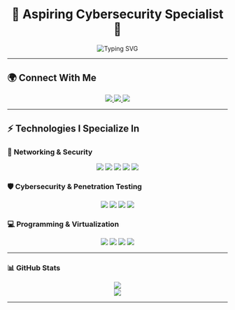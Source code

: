 <h1 align="center"> 🚀 Aspiring Cybersecurity Specialist 🚀 </h1>

<p align="center">
  <img src="https://readme-typing-svg.herokuapp.com?font=Fira+Code&pause=1000&color=ADD8E6&center=true&vCenter=true&width=500&lines=Cybersecurity+Specialist;Network+Engineer;Ethical+Hacker;Open+Source+Enthusiast" alt="Typing SVG" />
</p>

---

## 🌍 Connect With Me  

<p align="center">
  <a href="https://www.facebook.com/niko.clzr">
    <img src="https://img.shields.io/badge/Facebook-%231877F2.svg?style=for-the-badge&logo=Facebook&logoColor=white" />
  </a>
  <a href="https://www.linkedin.com/in/nikolaicalizar">
    <img src="https://img.shields.io/badge/linkedin-%230077B5.svg?style=for-the-badge&logo=linkedin&logoColor=white" />
  </a>
  <a href="mailto:https.nyx@tutanota.com">
    <img src="https://img.shields.io/badge/Tutanota-AA0000?style=for-the-badge&logo=tutanota&logoColor=white" />
  </a>
</p>

---

## ⚡ Technologies I Specialize In  

### 🛜 **Networking & Security**  
<p align="center">
  <img src="https://img.shields.io/badge/VyOS-EE7026?style=for-the-badge&logo=vyos&logoColor=white" />
  <img src="https://img.shields.io/badge/Open%20vSwitch-1E90FF?style=for-the-badge&logo=openvswitch&logoColor=white" />
  <img src="https://img.shields.io/badge/pfSense-003366?style=for-the-badge&logo=pfsense&logoColor=white" />
  <img src="https://img.shields.io/badge/Cisco%20Packet%20Tracer-1BA0D7?style=for-the-badge&logo=cisco&logoColor=white" />
  <img src="https://img.shields.io/badge/GNS3-0078D4?style=for-the-badge&logo=gns3&logoColor=white" />
</p>

### 🛡️ **Cybersecurity & Penetration Testing**  
<p align="center">
  <img src="https://img.shields.io/badge/Kali%20Linux-557C94?style=for-the-badge&logo=kali-linux&logoColor=white" />
  <img src="https://img.shields.io/badge/Wireshark-%235A627A.svg?style=for-the-badge&logo=wireshark&logoColor=white" />
  <img src="https://img.shields.io/badge/Metasploit-EA4335?style=for-the-badge&logo=metasploit&logoColor=white" />
  <img src="https://img.shields.io/badge/Nmap-00BFFF?style=for-the-badge&logo=nmap&logoColor=white" />
</p>

### 💻 **Programming & Virtualization**  
<p align="center">
  <img src="https://img.shields.io/badge/Python-1E90FF?style=for-the-badge&logo=python&logoColor=white" />
  <img src="https://img.shields.io/badge/javascript-%23323330.svg?style=for-the-badge&logo=javascript&logoColor=%23F7DF1E" />
  <img src="https://img.shields.io/badge/C%2FC%2B%2B-00599C?style=for-the-badge&logo=c%2B%2B&logoColor=white" />
  <img src="https://img.shields.io/badge/VMware-607078?style=for-the-badge&logo=vmware&logoColor=white" />
</p>

---

### 📊 GitHub Stats  
<p align="center">
  <img src="https://github-readme-stats.vercel.app/api?username=YourGitHubUsername&show_icons=true&theme=tokyonight" />
  <br>
  <img src="https://github-readme-streak-stats.herokuapp.com/?user=YourGitHubUsername&theme=tokyonight" />
</p>

---



<!---
Izanagi-42/Izanagi-42 is a ✨ special ✨ repository because its `README.md` (this file) appears on your GitHub profile.
You can click the Preview link to take a look at your changes.
--->

